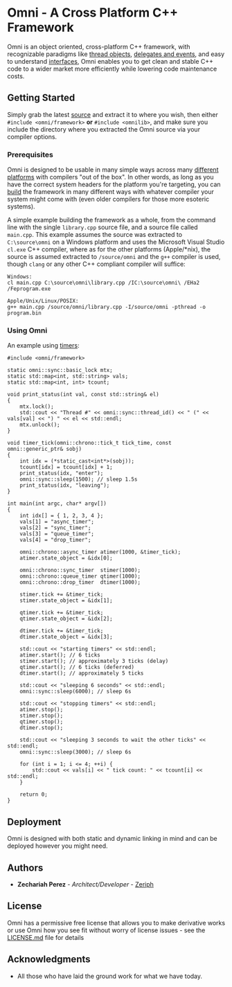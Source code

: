 # Omni - A Cross Platform C++ Framework

Omni is an object oriented, cross-platform C++ framework, with recognizable paradigms like [thread objects](https://zeriph.com/omni/docs/examples/threading.html), [delegates and events](https://zeriph.com/omni/docs/examples/delegates_and_events.html), and easy to understand [interfaces](https://zeriph.com/omni/docs/classes/index.html), Omni enables you to get clean and stable C++ code to a wider market more efficiently while lowering code maintenance costs.

## Getting Started

Simply grab the latest [source](https://zeriph.com/omni/files/src.zip) and extract it to where you wish, then either `#include <omni/framework>` **or** `#include <omnilib>`, and make sure you include the directory where you extracted the Omni source via your compiler options.

### Prerequisites

Omni is designed to be usable in many simple ways across many [different platforms](https://zeriph.com/omni/xplat.html) with compilers "out of the box". In other words, as long as you have the correct system headers for the platform you're targeting, you can [build](https://zeriph.com/omni/docs/build/index.html) the framework in many different ways with whatever compiler your system might come with (even older compilers for those more esoteric systems).

A simple example building the framework as a whole, from the command line with the single `library.cpp` source file, and a source file called `main.cpp`. This example assumes the source was extracted to `C:\source\omni` on a Windows platform and uses the Microsoft Visual Studio `cl.exe` C++ compiler, where as for the other platforms (Apple/*nix), the source is assumed extracted to `/source/omni` and the `g++` compiler is used, though `clang` or any other C++ compliant compiler will suffice:
```
Windows:
cl main.cpp C:\source\omni\library.cpp /IC:\source\omni\ /EHa2 /Feprogram.exe

Apple/Unix/Linux/POSIX:
g++ main.cpp /source/omni/library.cpp -I/source/omni -pthread -o program.bin
```

### Using Omni

An example using [timers](https://zeriph.com/omni/docs/examples/timers.html):

```
#include <omni/framework>

static omni::sync::basic_lock mtx;
static std::map<int, std::string> vals;
static std::map<int, int> tcount;

void print_status(int val, const std::string& el)
{
    mtx.lock();
    std::cout << "Thread #" << omni::sync::thread_id() << " (" << vals[val] << ") " << el << std::endl;
    mtx.unlock();
}

void timer_tick(omni::chrono::tick_t tick_time, const omni::generic_ptr& sobj)
{
    int idx = (*static_cast<int*>(sobj));
    tcount[idx] = tcount[idx] + 1;
    print_status(idx, "enter");
    omni::sync::sleep(1500); // sleep 1.5s
    print_status(idx, "leaving");
}

int main(int argc, char* argv[])
{
    int idx[] = { 1, 2, 3, 4 };
    vals[1] = "async_timer";
    vals[2] = "sync_timer";
    vals[3] = "queue_timer";
    vals[4] = "drop_timer";
    
    omni::chrono::async_timer atimer(1000, &timer_tick);
    atimer.state_object = &idx[0];
    
    omni::chrono::sync_timer  stimer(1000);
    omni::chrono::queue_timer qtimer(1000);
    omni::chrono::drop_timer  dtimer(1000);

    stimer.tick += &timer_tick;
    stimer.state_object = &idx[1];
    
    qtimer.tick += &timer_tick;
    qtimer.state_object = &idx[2];
    
    dtimer.tick += &timer_tick;
    dtimer.state_object = &idx[3];
    
    std::cout << "starting timers" << std::endl;
    atimer.start(); // 6 ticks
    stimer.start(); // approximately 3 ticks (delay)
    qtimer.start(); // 6 ticks (deferred)
    dtimer.start(); // approximately 5 ticks
    
    std::cout << "sleeping 6 seconds" << std::endl;
    omni::sync::sleep(6000); // sleep 6s
    
    std::cout << "stopping timers" << std::endl;
    atimer.stop();
    stimer.stop();
    qtimer.stop();
    dtimer.stop();
    
    std::cout << "sleeping 3 seconds to wait the other ticks" << std::endl;
    omni::sync::sleep(3000); // sleep 6s
    
    for (int i = 1; i <= 4; ++i) {
        std::cout << vals[i] << " tick count: " << tcount[i] << std::endl;
    }
    
    return 0;
}
```

## Deployment

Omni is designed with both static and dynamic linking in mind and can be deployed however you might need.

## Authors

* **Zechariah Perez** - *Architect/Developer* - [Zeriph](https://github.com/Zeriph)

## License

Omni has a permissive free license that allows you to make derivative works or use Omni how you see fit without worry of license issues - see the [LICENSE.md](LICENSE.md) file for details

## Acknowledgments
 
* All those who have laid the ground work for what we have today.

